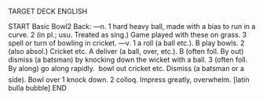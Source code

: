 TARGET DECK
ENGLISH

START
Basic
Bowl2
Back: —n. 1 hard heavy ball, made with a bias to run in a curve. 2 (in pl.; usu. Treated as sing.) Game played with these on grass. 3 spell or turn of bowling in cricket. —v. 1 a roll (a ball etc.). B play bowls. 2 (also absol.) Cricket etc. A deliver (a ball, over, etc.). B (often foll. By out) dismiss (a batsman) by knocking down the wicket with a ball. 3 (often foll. By along) go along rapidly.  bowl out cricket etc. Dismiss (a batsman or a side). Bowl over 1 knock down. 2 colloq. Impress greatly, overwhelm. [latin bulla bubble]
END
